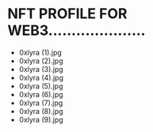 # NFT PROFILE FOR WEB3.....................
- 0xlyra (1).jpg
- 0xlyra (2).jpg
- 0xlyra (3).jpg
- 0xlyra (4).jpg
- 0xlyra (5).jpg
- 0xlyra (6).jpg
- 0xlyra (7).jpg
- 0xlyra (8).jpg
- 0xlyra (9).jpg
